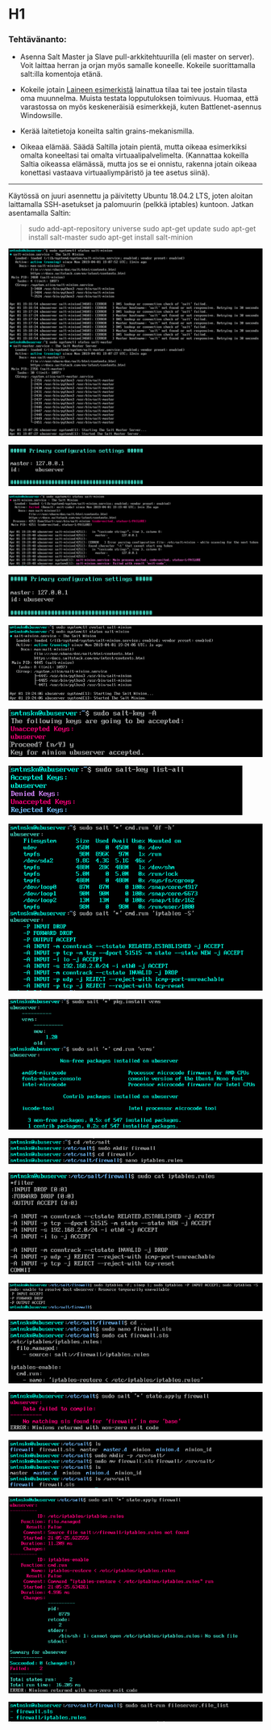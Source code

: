 # H1

### Tehtävänanto:

* Asenna Salt Master ja Slave pull-arkkitehtuurilla (eli master on 
server). Voit laittaa herran ja orjan myös samalle koneelle. Kokeile 
suorittamalla salt:illa komentoja etänä.

* Kokeile jotain [Laineen esimerkistä](https://github.com/joonaleppalahti/CCM/tree/master/salt/srv/salt) lainattua tilaa tai tee jostain 
tilasta oma muunnelma. Muista testata lopputuloksen toimivuus. Huomaa, 
että varastossa on myös keskeneräisiä esimerkkejä, kuten 
Battlenet-asennus Windowsille.

* Kerää laitetietoja koneilta saltin grains-mekanismilla.

* Oikeaa elämää. Säädä Saltilla jotain pientä, mutta oikeaa esimerkiksi
omalta koneeltasi tai omalta virtuaalipalvelimelta. (Kannattaa kokeilla
Saltia oikeassa elämässä, mutta jos se ei onnistu, rakenna jotain 
oikeaa konettasi vastaava virtuaaliympäristö ja tee asetus siinä).

----------------------------------------------------------------------

Käytössä on juuri asennettu ja päivitetty Ubuntu 18.04.2 LTS, joten aloitan laittamalla SSH-asetukset ja palomuurin (pelkkä iptables) kuntoon. Jatkan asentamalla Saltin:

>sudo add-apt-repository universe
>sudo apt-get update
>sudo apt-get install salt-master
>sudo apt-get install salt-minion

![screenshot-1](/assignments/H1/images/screenshot-1.png)

![screenshot-2](/assignments/H1/images/screenshot-2.png)

![screenshot-3](/assignments/H1/images/screenshot-3.png)

![screenshot-4](/assignments/H1/images/screenshot-4.png)

![screenshot-5](/assignments/H1/images/screenshot-5.png)

![screenshot-6](/assignments/H1/images/screenshot-6.png)

![screenshot-7](/assignments/H1/images/screenshot-7.png)

![screenshot-8](/assignments/H1/images/screenshot-8.png)

![screenshot-9](/assignments/H1/images/screenshot-9.png)

![screenshot-10](/assignments/H1/images/screenshot-10.png)

![screenshot-11](/assignments/H1/images/screenshot-11.png)

![screenshot-12](/assignments/H1/images/screenshot-12.png)

![screenshot-13](/assignments/H1/images/screenshot-13.png)

![screenshot-14](/assignments/H1/images/screenshot-14.png)

![screenshot-15](/assignments/H1/images/screenshot-15.png)

![screenshot-16](/assignments/H1/images/screenshot-16.png)

![screenshot-17](/assignments/H1/images/screenshot-17.png)
